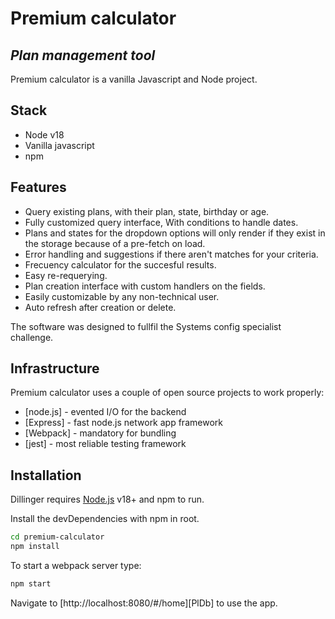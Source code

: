 # Premium calculator
## _Plan management tool_

Premium calculator is a vanilla Javascript and Node project.

## Stack
- Node v18
- Vanilla javascript
- npm

## Features

- Query existing plans, with their plan, state, birthday or age.
- Fully customized query interface, With conditions to handle dates.
- Plans and states for the dropdown options will only render if they exist in the storage because of a pre-fetch on load.
- Error handling and suggestions if there aren't matches for your criteria.
- Frecuency calculator for the succesful results.
- Easy re-requerying.
- Plan creation interface with custom handlers on the fields.
- Easily customizable by any non-technical user.
- Auto refresh after creation or delete.

The software was designed to fullfil the Systems config specialist challenge.

## Infrastructure

Premium calculator uses a couple of open source projects to work properly:

- [node.js] - evented I/O for the backend
- [Express] - fast node.js network app framework
- [Webpack] - mandatory for bundling
- [jest] - most reliable testing framework

## Installation

Dillinger requires [Node.js](https://nodejs.org/) v18+ and npm to run.

Install the devDependencies with npm in root.

```sh
cd premium-calculator
npm install
```

To start a webpack server type:

```sh
npm start
```

Navigate to [http://localhost:8080/#/home][PlDb] to use the app.

